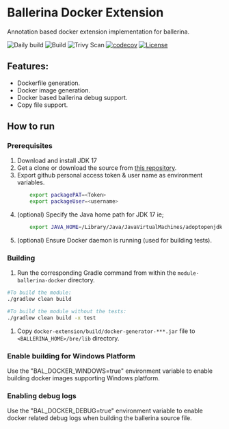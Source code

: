 # Ballerina Docker Extension
 
Annotation based docker extension implementation for ballerina. 

![Daily build](https://github.com/ballerina-platform/module-ballerina-docker/workflows/Daily%20build/badge.svg)
![Build](https://github.com/ballerina-platform/module-ballerina-docker/actions/workflows/build-timestamped-master.yml/badge.svg)
![Trivy Scan](https://github.com/ballerina-platform/module-ballerina-docker/workflows/Trivy%20Docker%20Image%20Scan/badge.svg)
[![codecov](https://codecov.io/gh/ballerina-platform/module-ballerina-docker/branch/master/graph/badge.svg)](https://codecov.io/gh/ballerina-platform/module-ballerina-docker)
[![License](https://img.shields.io/badge/License-Apache%202.0-blue.svg)](https://opensource.org/licenses/Apache-2.0) 

## Features:
- Dockerfile generation. 
- Docker image generation. 
- Docker based ballerina debug support. 
- Copy file support. 

## How to run

### Prerequisites

1. Download and install JDK 17
1. Get a clone or download the source from [this repository](https://github.com/ballerina-platform/module-ballerina-docker).
1. Export github personal access token & user name as environment variables.
   ```bash
       export packagePAT=<Token>
       export packageUser=<username>
   ```
1. (optional) Specify the Java home path for JDK 17 ie;
    ```bash
        export JAVA_HOME=/Library/Java/JavaVirtualMachines/adoptopenjdk-17.jdk/Contents/Home/
    ```
1. (optional) Ensure Docker daemon is running (used for building tests).

### Building

1. Run the corresponding Gradle command from within the `module-ballerina-docker` directory.
```bash
#To build the module:
./gradlew clean build

#To build the module without the tests:
./gradlew clean build -x test
```
1. Copy `docker-extension/build/docker-generator-***.jar` file to `<BALLERINA_HOME>/bre/lib` directory.

### Enable building for Windows Platform
Use the "BAL_DOCKER_WINDOWS=true" environment variable to enable building docker images supporting Windows platform.

### Enabling debug logs
Use the "BAL_DOCKER_DEBUG=true" environment variable to enable docker related debug logs when building the ballerina
source file.
